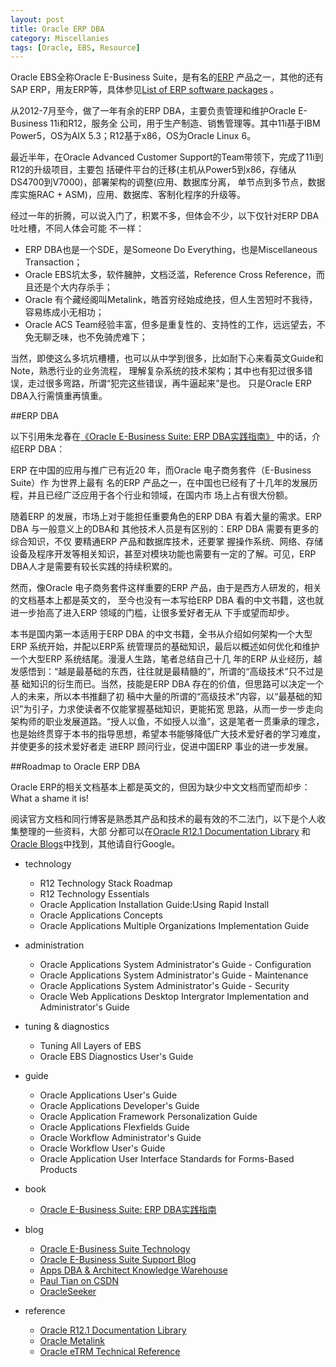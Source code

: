 ```yaml
---
layout: post
title: Oracle ERP DBA
category: Miscellanies
tags: [Oracle, EBS, Resource]
---
```


Oracle EBS全称Oracle E-Business Suite，是有名的[ERP](http://en.wikipedia.org/wiki/Enterprise_resource_planning) 产品之一，其他的还有SAP ERP，用友ERP等，具体参见[List of ERP software packages](http://en.wikipedia.org/wiki/List_of_ERP_software_packages) 。

从2012-7月至今，做了一年有余的ERP DBA，主要负责管理和维护Oracle E-Business 11i和R12，服务全 公司，用于生产制造、销售管理等。其中11i基于IBM Power5，OS为AIX 5.3；R12基于x86，OS为Oracle Linux 6。

最近半年，在Oracle Advanced Customer Support的Team带领下，完成了11i到R12的升级项目，主要包 括硬件平台的迁移(主机从Power5到x86，存储从DS4700到V7000)，部署架构的调整(应用、数据库分离， 单节点到多节点，数据库实施RAC + ASM)，应用、数据库、客制化程序的升级等。

经过一年的折腾，可以说入门了，积累不多，但体会不少，以下仅针对ERP DBA吐吐槽，不同人体会可能 不一样：

* ERP DBA也是一个SDE，是Someone Do Everything，也是Miscellaneous Transaction；
* Oracle EBS坑太多，软件臃肿，文档泛滥，Reference Cross Reference，而且还是个大内存杀手；
* Oracle 有个藏经阁叫Metalink，皓首穷经始成绝技，但人生苦短时不我待，容易练成小无相功；
* Oracle ACS Team经验丰富，但多是重复性的、支持性的工作，远远望去，不免无聊乏味，也不免骑虎难下；

当然，即使这么多坑坑槽槽，也可以从中学到很多，比如耐下心来看英文Guide和Note，熟悉行业的业务流程， 理解复杂系统的技术架构；其中也有犯过很多错误，走过很多弯路，所谓“犯完这些错误，再牛逼起来”是也。 只是Oracle ERP DBA入行需慎重再慎重。

##ERP DBA

以下引用朱龙春在[《Oracle E-Business Suite: ERP DBA实践指南》]((http://book.douban.com/subject/10795733/)) 中的话，介绍ERP DBA：

ERP 在中国的应用与推广已有近20 年，而Oracle 电子商务套件（E-Business Suite）作 为世界上最有 名的ERP 产品之一，在中国也已经有了十几年的发展历程，并且已经广泛应用于各个行业和领域，在国内市 场上占有很大份额。
	
随着ERP 的发展，市场上对于能担任重要角色的ERP DBA 有着大量的需求。ERP DBA 与一般意义上的DBA和 其他技术人员是有区别的：ERP DBA 需要有更多的综合知识，不仅 要精通ERP 产品和数据库技术，还要掌 握操作系统、网络、存储设备及程序开发等相关知识，甚至对模块功能也需要有一定的了解。可见，ERP DBA人才是需要有较长实践的持续积累的。 	

然而，像Oracle 电子商务套件这样重要的ERP 产品，由于是西方人研发的，相关的文档基本上都是英文的， 至今也没有一本写给ERP DBA 看的中文书籍，这也就进一步抬高了进入ERP 领域的门槛，让很多爱好者无从 下手或望而却步。
	
本书是国内第一本适用于ERP DBA 的中文书籍，全书从介绍如何架构一个大型ERP 系统开始，并配以ERP系 统管理员的基础知识，最后以概述如何优化和维护一个大型ERP 系统结尾。漫漫人生路，笔者总结自己十几 年的ERP 从业经历，越发感悟到：“越是最基础的东西，往往就是最精髓的”，所谓的“高级技术”只不过是基 础知识的衍生而已。当然，技能是ERP DBA 存在的价值，但思路可以决定一个人的未来，所以本书推翻了初 稿中大量的所谓的“高级技术”内容，以“最基础的知识”为引子，力求使读者不仅能掌握基础知识，更能拓宽 思路，从而一步一步走向架构师的职业发展道路。“授人以鱼，不如授人以渔”，这是笔者一贯秉承的理念， 也是始终贯穿于本书的指导思想，希望本书能够降低广大技术爱好者的学习难度，并使更多的技术爱好者走 进ERP 顾问行业，促进中国ERP 事业的进一步发展。

##Roadmap to Oracle ERP DBA

Oracle ERP的相关文档基本上都是英文的，但因为缺少中文文档而望而却步：What a shame it is!

阅读官方文档和同行博客是熟悉其产品和技术的最有效的不二法门，以下是个人收集整理的一些资料，大部 分都可以在[Oracle R12.1 Documentation Library](http://docs.oracle.com/cd/B53825_08/current/html/docset.html) 和[Oracle Blogs](https://blogs.oracle.com/)中找到，其他请自行Google。

* technology	

	* R12 Technology Stack Roadmap
	* R12 Technology Essentials
	* Oracle Application Installation Guide:Using Rapid Install
	* Oracle Applications Concepts
	* Oracle Applications Multiple Organizations Implementation Guide

* administration	

	* Oracle Applications System Administrator's Guide - Configuration
	* Oracle Applications System Administrator's Guide - Maintenance
	* Oracle Applications System Administrator's Guide - Security
	* Oracle Web Applications Desktop Intergrator Implementation and Administrator's Guide

* tuning & diagnostics

	* Tuning All Layers of EBS
	* Oracle EBS Diagnostics User's Guide

* guide

	* Oracle Applications User's Guide
	* Oracle Applications Developer's Guide
	* Oracle Application Framework Personalization Guide
	* Oracle Applications Flexfields Guide
	* Oracle Workflow Administrator's Guide
	* Oracle Workflow User's Guide
	* Oracle Application User Interface Standards for Forms-Based Products

* book
    
	* [Oracle E-Business Suite: ERP DBA实践指南](http://book.douban.com/subject/10795733/)

* blog

	* [Oracle E-Business Suite Technology](https://blogs.oracle.com/stevenChan/)
	* [Oracle E-Business Suite Support Blog](https://blogs.oracle.com/ebs/)
	* [Apps DBA & Architect Knowledge Warehouse](https://blogs.oracle.com/longchun/)
	* [Paul Tian on CSDN](http://blog.csdn.net/pan_tian)
	* [OracleSeeker](http://oracleseeker.com/)

* reference

	* [Oracle R12.1 Documentation Library](http://docs.oracle.com/cd/B53825_08/current/html/docset.html)
	* [Oracle Metalink](https://support.oracle.com)
	* [Oracle eTRM Technical Reference](http://etrm.oracle.com/pls/etrm/etrm_search.search)